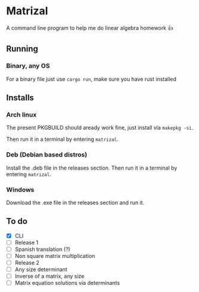 # Matrizal
A command line program to help me do linear algebra homework 👍

## Running

### Binary, any OS

For a binary file just use `cargo run`, make sure you have rust installed

## Installs

### Arch linux

The present PKGBUILD should aready work fine, just install via `makepkg -si`.

Then run it in a terminal by entering `matrizal`.

### Deb (Debian based distros)

Install the .deb file in the releases section.
Then run it in a terminal by entering `matrizal`.

### Windows

Download the .exe file in the releases section and run it.

## To do

- [x] CLI
- [ ] Release 1
- [ ] Spanish translation (?)
- [ ] Non square matrix multiplication
- [ ] Release 2
- [ ] Any size determinant
- [ ] Inverse of a matrix, any size
- [ ] Matrix equation solutions via determinants
